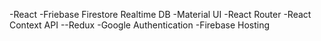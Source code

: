 -React
-Friebase Firestore Realtime DB
-Material UI
-React Router
-React Context API
--Redux
-Google Authentication
-Firebase Hosting
